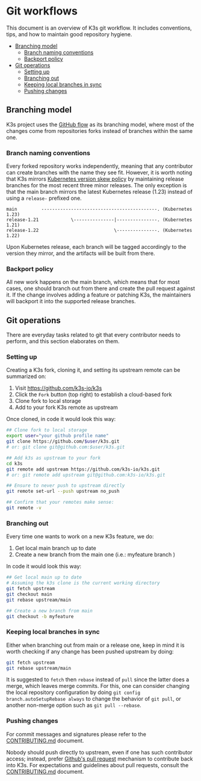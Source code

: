 # Git workflows

This document is an overview of K3s git workflow. It includes conventions, tips, and how to maintain good repository hygiene.

- [Branching model](#branching-model)
  - [Branch naming conventions](#branch-naming-conventions)
  - [Backport policy](#backport-policy)
- [Git operations](#git-operations)
  - [Setting up](#setting-up)
  - [Branching out](#branching-out)
  - [Keeping local branches in sync](#keeping-local-branches-in-sync)
  - [Pushing changes](#pushing-changes)

## Branching model

K3s project uses the [GitHub flow](https://docs.github.com/en/get-started/quickstart/github-flow) as its branching model, where most of the changes come from repositories forks instead of branches within the same one.

### Branch naming conventions

Every forked repository works independently, meaning that any contributor can create branches with the name they see fit. However, it is worth noting that K3s mirrors [Kubernetes version skew policy](https://kubernetes.io/releases/version-skew-policy/) by maintaining release branches for the most recent three minor releases. The only exception is that the main branch mirrors the latest Kubernetes release (1.23) instead of using a `release-` prefixed one.

```text
main         -------------------------------------------. (Kubernetes 1.23)
release-1.21            \---------------|---------------. (Kubernetes 1.21)
release-1.22                            \---------------. (Kubernetes 1.22)
```

Upon Kubernetes release, each branch will be tagged accordingly to the version they mirror, and the artifacts will be built from there.

### Backport policy

All new work happens on the main branch, which means that for most cases, one should branch out from there and create the pull request against it. If the change involves adding a feature or patching K3s, the maintainers will backport it into the supported release branches.

## Git operations

There are everyday tasks related to git that every contributor needs to perform, and this section elaborates on them.

### Setting up

Creating a K3s fork, cloning it, and setting its upstream remote can be summarized on:

1. Visit <https://github.com/k3s-io/k3s>
2. Click the `Fork` button (top right) to establish a cloud-based fork
3. Clone fork to local storage
4. Add to your fork K3s remote as upstream

Once cloned, in code it would look this way:

```sh
## Clone fork to local storage
export user="your github profile name"
git clone https://github.com/$user/k3s.git
# or: git clone git@github.com:$user/k3s.git

## Add k3s as upstream to your fork
cd k3s 
git remote add upstream https://github.com/k3s-io/k3s.git
# or: git remote add upstream git@github.com:k3s-io/k3s.git

## Ensure to never push to upstream directly
git remote set-url --push upstream no_push

## Confirm that your remotes make sense:
git remote -v
```

### Branching out

Every time one wants to work on a new K3s feature, we do:

1. Get local main branch up to date
2. Create a new branch from the main one (i.e.: myfeature branch )

In code it would look this way:

```sh
## Get local main up to date
# Assuming the k3s clone is the current working directory
git fetch upstream
git checkout main
git rebase upstream/main

## Create a new branch from main
git checkout -b myfeature
```

### Keeping local branches in sync

Either when branching out from main or a release one, keep in mind it is worth checking if any change has been pushed upstream by doing:

```sh
git fetch upstream
git rebase upstream/main
```

It is suggested to `fetch` then `rebase` instead of `pull` since the latter does a merge, which leaves merge commits. For this, one can consider changing the local repository configuration by doing `git config branch.autoSetupRebase always` to change the behavior of `git pull`, or another non-merge option such as `git pull --rebase`.

### Pushing changes

For commit messages and signatures please refer to the [CONTRIBUTING.md](../../CONTRIBUTING.md) document.

Nobody should push directly to upstream, even if one has such contributor access; instead, prefer [Github's pull request](https://docs.github.com/en/pull-requests/collaborating-with-pull-requests/proposing-changes-to-your-work-with-pull-requests/about-pull-requests) mechanism to contribute back into K3s. For expectations and guidelines about pull requests, consult the [CONTRIBUTING.md](../../CONTRIBUTING.md) document.
